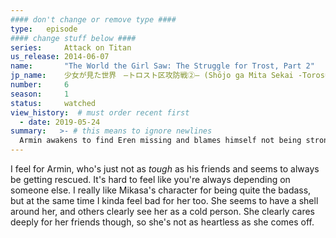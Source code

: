 ```yaml
---
#### don't change or remove type ####
type:   episode
#### change stuff below ####
series:     Attack on Titan
us_release: 2014-06-07 
name:       "The World the Girl Saw: The Struggle for Trost, Part 2"
jp_name:    少女が見た世界　―トロスト区攻防戦②― (Shōjo ga Mita Sekai -Torosuto-ku Kōbōsen (2)-)
number:     6
season:     1
status:     watched
view_history:  # must order recent first
  - date: 2019-05-24 
summary:   >- # this means to ignore newlines
  Armin awakens to find Eren missing and blames himself not being strong enough to save him. Meanwhile, the exit gate is blocked by a merchant cart while a crowd of refugees is trying to escape. An abberant Titan appears and starts charging the gate, but the crowd is saved by Mikasa, who kills the Titan, and then threatens the greedy merchant until he allows the refugees to pass first. We then flashback to earlier in Mikasa's childhood when, Mikasa was kidnapped by three slave traders, who murdered her parents in a struggle. Eren & his father discovered the bodies, and disobeying his father, Eren went off on his own and tracked down the kidnappers. He and Mikasa killing them and escape. Eren's courage allowed Mikasa to overcame her fear own fear and and gain the resolve to fight back. With her parents dead, Mikasa goes to live with Eren and his parents. Back in the present, the battle continues, with Mikasa slaying more Titans before going back to help the other squads evacuate.
---
```


I feel for Armin, who's just not as *tough* as his friends and seems to always be getting rescued. It's hard to feel like you're always depending on someone else. I really like Mikasa's character for being quite the badass, but at the same time I kinda feel bad for her too. She seems to have a shell around her, and others clearly see her as a cold person. She clearly cares deeply for her friends though, so she's not as heartless as she comes off.  